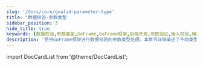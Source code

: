 ```yaml
---
slug: '/docs/core/gvalid-parameter-type'
title: '数据校验-参数类型'
sidebar_position: 3
hide_title: true
keywords: [数据校验,参数类型,GoFrame,GoFrame框架,后端开发,参数验证,输入校验,编程框架,开发工具,验证模块]
description: '使用GoFrame框架进行数据校验的参数类型处理。本章节详细阐述了不同类型参数的数据验证方法，帮助开发者在后端开发中有效地处理和验证用户输入，提升应用程序的可靠性与安全性。'
---
```


import DocCardList from '@theme/DocCardList';

<DocCardList />